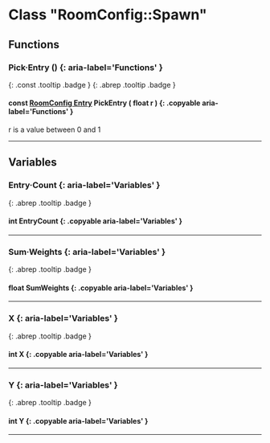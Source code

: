 # Class "RoomConfig::Spawn"
## Functions
### Pick·Entry () {: aria-label='Functions' }
[ ](#){: .const .tooltip .badge } [ ](#){: .abrep .tooltip .badge }
#### const [RoomConfig Entry](RoomConfig_Entry.html) PickEntry ( float r ) {: .copyable aria-label='Functions' }
r is a value between 0 and 1 
___ 
## Variables
### Entry·Count {: aria-label='Variables' }
[ ](#){: .abrep .tooltip .badge }
#### int EntryCount  {: .copyable aria-label='Variables' }

___ 
### Sum·Weights {: aria-label='Variables' }
[ ](#){: .abrep .tooltip .badge }
#### float SumWeights  {: .copyable aria-label='Variables' }

___ 
### X {: aria-label='Variables' }
[ ](#){: .abrep .tooltip .badge }
#### int X  {: .copyable aria-label='Variables' }

___ 
### Y {: aria-label='Variables' }
[ ](#){: .abrep .tooltip .badge }
#### int Y  {: .copyable aria-label='Variables' }

___ 
